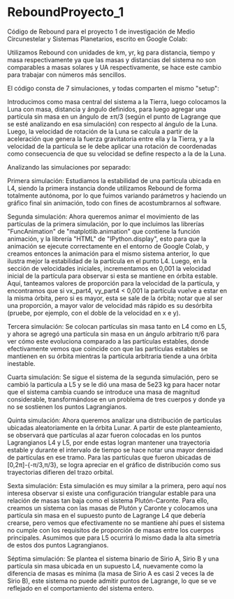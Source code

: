 # ReboundProyecto_1
Código de Rebound para el proyecto 1 de investigación de Medio Circunestelar y Sistemas Planetarios, escrito en Google Colab:

Utilizamos Rebound con unidades de km, yr, kg para distancia, tiempo y masa respectivamente ya que las masas y distancias del sistema no son comparables a masas solares y UA respectivamente, se hace este cambio para trabajar con números más sencillos. 

El código consta de 7 simulaciones, y todas comparten el mismo "setup":

Introducimos como masa central del sistema a la Tierra, luego colocamos la Luna con masa, distancia y ángulo definidos, para luego agregar una partícula sin masa en un ángulo de ±π/3 (según el punto de Lagrange que se esté analizando en esa simulación) con respecto al ángulo de la Luna. Luego, la velocidad de rotación de la Luna se calcula a partir de la aceleración que genera la fuerza gravitatoria entre ella y la Tierra, y a la velocidad de la partícula se le debe aplicar una rotación de coordenadas como consecuencia de que su velocidad se define respecto a la de la Luna.

Analizando las simulaciones por separado:

Primera simulación:
Estudiamos la estabilidad de una partícula ubicada en L4, siendo la primera instancia donde utilizamos Rebound de forma totalmente autónoma, por lo que fuimos variando parámetros y haciendo un gráfico final sin animación, todo con fines de acostumbrarnos al software.

Segunda simulación:
Ahora queremos animar el movimiento de las partículas de la primera simulación, por lo que incluimos las librerías "FuncAnimation" de "matplotlib.animation" que contiene la función animación, y la librería "HTML" de "IPython.display", esto para que la animación se ejecute correctamente en el entorno de Google Colab, y creamos entonces la animación para el mismo sistema anterior, lo que ilustra mejor la estabilidad de la partícula en el punto L4. Luego, en la sección de velocidades iniciales, incrementamos en 0,001 la velocidad inicial de la partícula para observar si esta se mantiene en órbita estable. Aquí, tanteamos valores de proporción para la velocidad de la partícula, y encontramos que si vx_part4, vy_part4 < 0,001 la partícula vuelve a estar en la misma órbita, pero si es mayor, esta se sale de la órbita; notar que al ser una proporción, a mayor valor de velocidad más rápido es su desórbita (pruebe, por ejemplo, con el doble de la velocidad en x e y).  

Tercera simulación:
Se colocan partículas sin masa tanto en L4 como en L5, y ahora se agregó una partícula sin masa en un ángulo arbitrario π/6 para ver cómo este evoluciona comparado a las partículas estables, donde efectivamente vemos que coincide con que las partículas estables se mantienen en su órbita mientras la partícula arbitraria tiende a una órbita inestable.

Cuarta simulación:
Se sigue el sistema de la segunda simulación, pero se cambió la particula a L5 y se le dió una masa de 5e23 kg para hacer notar que el sistema cambia cuando se introduce una masa de magnitud considerable, transformándose en un problema de tres cuerpos y donde ya no se sostienen los puntos Lagrangianos.

Quinta simulación:
Ahora queremos analizar una distribución de partículas ubicadas aleatoriamente en la órbita Lunar. A partir de este planteamiento, se observará que partículas al azar fueron colocadas en los puntos Lagrangianos L4 y L5, por ende estas logran mantener una trayectoria estable y durante el intervalo de tiempo se hace notar una mayor densidad de partículas en ese tramo. Para las partículas que fueron ubicadas de [0,2π]-{-π/3,π/3}, se logra apreciar en el gráfico de distribución como sus trayectorias difieren del trazo orbital.

Sexta simulación:
Esta simulación es muy similar a la primera, pero aquí nos interesa observar si existe una configuración triangular estable para una relación de masas tan baja como el sistema Plutón-Caronte. Para ello, creamos un sistema con las masas de Plutón y Caronte y colocamos una partícula sin masa en el supuesto punto de Lagrange L4 que debería crearse, pero vemos que efectivamente no se mantiene ahí pues el sistema no cumple con los requisitos de proporción de masas entre los cuerpos principales. Asumimos que para L5 ocurrirá lo mismo dada la alta simetría de estos dos puntos Lagrangianos. 

Séptima simulación:
Se plantea el sistema binario de Sirio A, Sirio B y una partícula sin masa ubicada en un supuesto L4, nuevamente como la diferencia de masas es mínima (la masa de Sirio A es casi 2 veces la de Sirio B), este sistema no puede admitir puntos de Lagrange, lo que se ve reflejado en el comportamiento del sistema entero.
